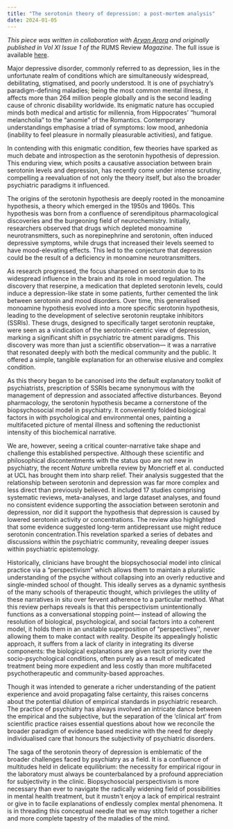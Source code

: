 ```yaml
---
title: "The serotonin theory of depression: a post-mortem analysis"
date: 2024-01-05
---
```


*This piece was written in collaboration with [Aryan Arora](@Aryan_AroraA) and originally published in Vol XI Issue 1 of the* RUMS Review *Magazine*. The full issue is available [here](https://online.fliphtml5.com/plvos/ujxj/index.html#p=1). 

Major depressive disorder, commonly referred to as depression, lies in the unfortunate realm of conditions which are simultaneously widespread, debilitating, stigmatised, and poorly understood. It is one of psychiatry’s paradigm-defining maladies; being the most common mental illness, it affects more than 264 million people globally and is the second leading cause of chronic disability worldwide. Its enigmatic nature has occupied minds both medical and artistic for millennia, from Hippocrates’ “humoral melancholia” to the “anomie” of the Romantics. Contemporary understandings emphasise a triad of symptoms: low mood, anhedonia (inability to feel pleasure in normally pleasurable activities), and fatigue.

In contending with this enigmatic condition, few theories have sparked as much debate and introspection as the serotonin hypothesis of depression. This enduring view, which posits a causative association between brain serotonin levels and depression, has recently come under intense scrutiny, compelling a reevaluation of not only the theory itself, but also the broader psychiatric paradigms it influenced.

The origins of the serotonin hypothesis are deeply rooted in the monoamine hypothesis, a theory which emerged in the 1950s and 1960s. This hypothesis was born from a confluence of serendipitous pharmacological discoveries and the burgeoning field of neurochemistry. Initially, researchers observed that drugs which depleted monoamine neurotransmitters, such as norepinephrine and serotonin, often induced depressive symptoms, while drugs that increased their levels seemed to have mood-elevating effects. This led to the conjecture that depression could be the result of a deficiency in monoamine neurotransmitters. 

As research progressed, the focus sharpened on serotonin due to its widespread influence in the brain and its role in mood regulation. The discovery that reserpine, a medication that depleted serotonin levels, could induce a depression-like state in some patients, further cemented the link between serotonin and mood disorders. Over time, this generalised monoamine hypothesis evolved into a more specific serotonin hypothesis, leading to the development of selective serotonin reuptake inhibitors (SSRIs). These drugs, designed to specifically target serotonin reuptake, were seen as a vindication of the serotonin-centric view of depression, marking a significant shift in psychiatric tre atment paradigms. This discovery was more than just a scientific observation— it was a narrative that resonated deeply with both the medical community and the public. It offered a simple, tangible explanation for an otherwise elusive and complex condition.

As this theory began to be canonised into the default explanatory toolkit of psychiatrists, prescription of SSRIs became synonymous with the management of depression and associated affective disturbances. Beyond pharmacology, the serotonin hypothesis became a cornerstone of the biopsychosocial model in psychiatry. It conveniently folded biological factors in with psychological and environmental ones, painting a multifaceted picture of mental illness and softening the reductionist intensity of this biochemical narrative.

We are, however, seeing a critical counter-narrative take shape and challenge this established perspective. Although these scientific and philosophical discontentments with the status quo are not new in psychiatry, the recent *Nature* umbrella review by Moncrieff et al. conducted at UCL has brought them into sharp relief. Their analysis suggested that the relationship between serotonin and depression was far more complex and less direct than previously believed. It included 17 studies comprising systematic reviews, meta-analyses, and large dataset analyses, and found no consistent evidence supporting the association between serotonin and depression, nor did it support the hypothesis that depression is caused by lowered serotonin activity or concentrations. The review also highlighted that some evidence suggested long-term antidepressant use might reduce serotonin concentration.This revelation sparked a series of debates and discussions within the psychiatric community, revealing deeper issues within psychiatric epistemology.

Historically, clinicians have brought the biopsychosocial model into clinical practice via a “perspectivism” which allows them to maintain a pluralistic understanding of the psyche without collapsing into an overly reductive and single-minded school of thought. This ideally serves as a dynamic synthesis of the many schools of therapeutic thought, which privileges the utility of these narratives in situ over fervent adherence to a particular method. What this review perhaps reveals is that this perspectivism unintentionally functions as a conversational stopping point— instead of allowing the resolution of biological, psychological, and social factors into a coherent model, it holds them in an unstable superposition of “perspectives'', never allowing them to make contact with reality. Despite its appealingly holistic approach, it suffers from a lack of clarity in integrating its diverse components: the biological explanations are given tacit priority over the socio-psychological conditions, often purely as a result of medicated treatment being more expedient and less costly than more multifaceted psychotherapeutic and community-based approaches. 

Though it was intended to generate a richer understanding of the patient experience and avoid propagating false certainty, this raises concerns about the potential dilution of empirical standards in psychiatric research. The practice of psychiatry has always involved an intricate dance between the empirical and the subjective, but the separation of the ‘clinical art’ from scientific practice raises essential questions about how we reconcile the broader paradigm of evidence based medicine with the need for deeply individualised care that honours the subjectivity of psychiatric disorders.

The saga of the serotonin theory of depression is emblematic of the broader challenges faced by psychiatry as a field. It is a confluence of multitudes held in delicate equilibrium: the necessity for empirical rigour in the laboratory must always be counterbalanced by a profound appreciation for subjectivity in the clinic. Biopsychosocial perspectivism is more necessary than ever to navigate the radically widening field of possibilities in mental health treatment, but it mustn't enjoy a lack of empirical restraint or give in to facile explanations of endlessly complex mental phenomena. It is in threading this conceptual needle that we may stitch together a richer and more complete tapestry of the maladies of the mind.

